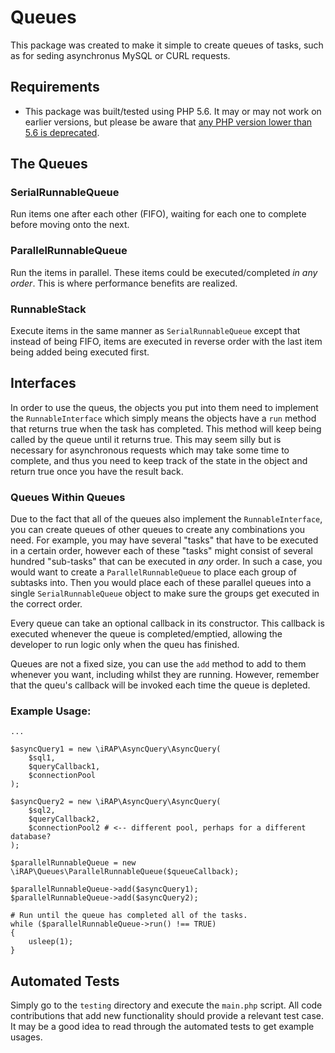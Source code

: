 # Queues
This package was created to make it simple to create queues of tasks, such as for seding asynchronus MySQL or CURL requests.

## Requirements

* This package was built/tested using PHP 5.6. It may or may not work on earlier versions, but please be aware that [any PHP version lower than 5.6 is deprecated](https://secure.php.net/supported-versions.php).


## The Queues

### SerialRunnableQueue
Run items one after each other (FIFO), waiting for each one to complete before moving onto the next.

### ParallelRunnableQueue
Run the items in parallel. These items could be executed/completed *in any order*. This is where performance benefits are realized.

### RunnableStack
Execute items in the same manner as `SerialRunnableQueue` except that instead of being FIFO, items are executed in reverse order with the last item being added being executed first.

## Interfaces

In order to use the queus, the objects you put into them need to implement the  `RunnableInterface` which simply means the objects have a `run` method that returns true when the task has completed. This method will keep being called by the queue until it returns true. This may seem silly but is necessary for asynchronous requests which may take some time to complete, and thus you need to keep track of the state in the object and return true once you have the result back.

### Queues Within Queues
Due to the fact that all of the queues also implement the `RunnableInterface`, you can create queues of other queues to create any combinations you need. For example, you may have several "tasks" that have to be executed in a certain order, however each of these "tasks" might consist of several hundred "sub-tasks" that can be executed in *any* order. In such a case, you would want to create a `ParallelRunnableQueue` to place each group of subtasks into. Then you would place each of these parallel queues into a single `SerialRunnableQueue` object to make sure the groups get executed in the correct order.

Every queue can take an optional callback in its constructor. This callback is executed whenever the queue is completed/emptied, allowing the developer to run logic only when the queu has finished.

Queues are not a fixed size, you can use the `add` method to add to them whenever you want, including whilst they are running. However, remember that the queu's callback will be invoked each time the queue is depleted.



### Example Usage:
```
...

$asyncQuery1 = new \iRAP\AsyncQuery\AsyncQuery(
    $sql1,
    $queryCallback1,
    $connectionPool
);

$asyncQuery2 = new \iRAP\AsyncQuery\AsyncQuery(
    $sql2,
    $queryCallback2,
    $connectionPool2 # <-- different pool, perhaps for a different database?
);

$parallelRunnableQueue = new \iRAP\Queues\ParallelRunnableQueue($queueCallback);

$parallelRunnableQueue->add($asyncQuery1);
$parallelRunnableQueue->add($asyncQuery2);

# Run until the queue has completed all of the tasks.
while ($parallelRunnableQueue->run() !== TRUE)
{
    usleep(1);
}
```


## Automated Tests
Simply go to the `testing` directory and execute the `main.php` script. All code contributions that add new functionality should provide a relevant test case. It may be a good idea to read through the automated tests to get example usages.
